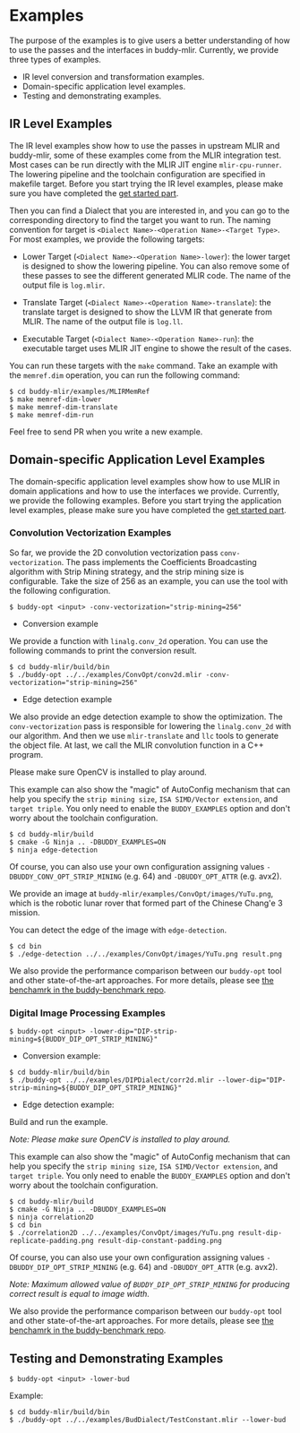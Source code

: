 # Examples

The purpose of the examples is to give users a better understanding of how to use the passes and the interfaces in buddy-mlir. Currently, we provide three types of examples.

- IR level conversion and transformation examples.
- Domain-specific application level examples.
- Testing and demonstrating examples.

## IR Level Examples

The IR level examples show how to use the passes in upstream MLIR and buddy-mlir, some of these examples come from the MLIR integration test. Most cases can be run directly with the MLIR JIT engine `mlir-cpu-runner`. The lowering pipeline and the toolchain configuration are specified in makefile target. Before you start trying the IR level examples, please make sure you have completed the [get started part](../README.md). 

Then you can find a Dialect that you are interested in, and you can go to the corresponding directory to find the target you want to run. The naming convention for target is `<Dialect Name>-<Operation Name>-<Target Type>`. For most examples, we provide the 
following targets:

- Lower Target (`<Dialect Name>-<Operation Name>-lower`): the lower target is designed to show the lowering pipeline. You can also remove some of these passes to see the different generated MLIR code. The name of the output file is `log.mlir`.

- Translate Target (`<Dialect Name>-<Operation Name>-translate`): the translate target is designed to show the LLVM IR that generate from MLIR. The name of the output file is `log.ll`.

- Executable Target (`<Dialect Name>-<Operation Name>-run`): the executable target uses MLIR JIT engine to showe the result of the cases.

You can run these targets with the `make` command. Take an example with the `memref.dim` operation, you can run the following command:

```
$ cd buddy-mlir/examples/MLIRMemRef
$ make memref-dim-lower
$ make memref-dim-translate
$ make memref-dim-run
```

Feel free to send PR when you write a new example.

## Domain-specific Application Level Examples

The domain-specific application level examples show how to use MLIR in domain applications and how to use the interfaces we provide. Currently, we provide the following examples. Before you start trying the application level examples, please make sure you have completed the [get started part](../README.md).

### Convolution Vectorization Examples

So far, we provide the 2D convolution vectorization pass `conv-vectorization`. The pass implements the Coefficients Broadcasting algorithm with Strip Mining strategy, and the strip mining size is configurable. Take the size of 256 as an example, you can use the tool with the following configuration.

```
$ buddy-opt <input> -conv-vectorization="strip-mining=256"
```

- Conversion example

We provide a function with `linalg.conv_2d` operation. You can use the following commands to print the conversion result.

```
$ cd buddy-mlir/build/bin
$ ./buddy-opt ../../examples/ConvOpt/conv2d.mlir -conv-vectorization="strip-mining=256"
```

- Edge detection example

We also provide an edge detection example to show the optimization. 
The `conv-vectorization` pass is responsible for lowering the `linalg.conv_2d` with our algorithm. And then we use `mlir-translate` and `llc` tools to generate the object file. At last, we call the MLIR convolution function in a C++ program.

Please make sure OpenCV is installed to play around.

This example can also show the "magic" of AutoConfig mechanism that can help you specify the `strip mining size`, `ISA SIMD/Vector extension`, and `target triple`. You only need to enable the `BUDDY_EXAMPLES` option and don't worry about the toolchain configuration.

```
$ cd buddy-mlir/build
$ cmake -G Ninja .. -DBUDDY_EXAMPLES=ON
$ ninja edge-detection
```

Of course, you can also use your own configuration assigning values `-DBUDDY_CONV_OPT_STRIP_MINING` (e.g. 64) and `-DBUDDY_OPT_ATTR` (e.g. avx2).

We provide an image at `buddy-mlir/examples/ConvOpt/images/YuTu.png`, which is the robotic lunar rover that formed part of the Chinese Chang'e 3 mission.

You can detect the edge of the image with `edge-detection`.

```
$ cd bin
$ ./edge-detection ../../examples/ConvOpt/images/YuTu.png result.png
```

We also provide the performance comparison between our `buddy-opt` tool and other state-of-the-art approaches. 
For more details, please see [the benchamrk in the buddy-benchmark repo](https://github.com/buddy-compiler/buddy-benchmark#image-processing-benchmark).


### Digital Image Processing Examples


```
$ buddy-opt <input> -lower-dip="DIP-strip-mining=${BUDDY_DIP_OPT_STRIP_MINING}"
```

- Conversion example:

```
$ cd buddy-mlir/build/bin
$ ./buddy-opt ../../examples/DIPDialect/corr2d.mlir --lower-dip="DIP-strip-mining=${BUDDY_DIP_OPT_STRIP_MINING}"
```

- Edge detection example:

Build and run the example.

*Note: Please make sure OpenCV is installed to play around.*

This example can also show the "magic" of AutoConfig mechanism that can help you specify the `strip mining size`, `ISA SIMD/Vector extension`, and `target triple`. You only need to enable the `BUDDY_EXAMPLES` option and don't worry about the toolchain configuration.

```
$ cd buddy-mlir/build
$ cmake -G Ninja .. -DBUDDY_EXAMPLES=ON
$ ninja correlation2D
$ cd bin
$ ./correlation2D ../../examples/ConvOpt/images/YuTu.png result-dip-replicate-padding.png result-dip-constant-padding.png
```

Of course, you can also use your own configuration assigning values `-DBUDDY_DIP_OPT_STRIP_MINING` (e.g. 64) and `-DBUDDY_OPT_ATTR` (e.g. avx2).

*Note: Maximum allowed value of `BUDDY_DIP_OPT_STRIP_MINING` for producing correct result is equal to image width.*

We also provide the performance comparison between our `buddy-opt` tool and other state-of-the-art approaches. 
For more details, please see [the benchamrk in the buddy-benchmark repo](https://github.com/buddy-compiler/buddy-benchmark#image-processing-benchmark).

## Testing and Demonstrating Examples

```
$ buddy-opt <input> -lower-bud
```

Example:

```
$ cd buddy-mlir/build/bin
$ ./buddy-opt ../../examples/BudDialect/TestConstant.mlir --lower-bud
```
